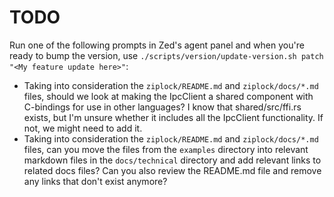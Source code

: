 # TODO

Run one of the following prompts in Zed's agent panel and when you're ready to bump the version, use `./scripts/version/update-version.sh patch "<My feature update here>"`:

- Taking into consideration the `ziplock/README.md` and `ziplock/docs/*.md` files, should we look at making the IpcClient a shared component with C-bindings for use in other languages? I know that shared/src/ffi.rs exists, but I'm unsure whether it includes all the IpcClient functionality. If not, we might need to add it.
- Taking into consideration the `ziplock/README.md` and `ziplock/docs/*.md` files, can you move the files from the `examples` directory into relevant markdown files in the `docs/technical` directory and add relevant links to related docs files? Can you also review the README.md file and remove any links that don't exist anymore?

